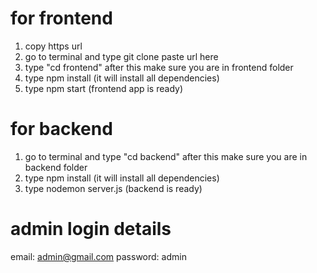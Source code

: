 # for frontend

1. copy https url
2. go to terminal and type git clone paste url here
3. type "cd frontend" after this make sure you are in frontend folder
4. type npm install (it will install all dependencies)
5. type npm start (frontend app is ready)

# for backend

1. go to terminal and type "cd backend" after this make sure you are in backend folder
2. type npm install (it will install all dependencies)
3. type nodemon server.js (backend is ready)

# admin login details

email: admin@gmail.com
password: admin
